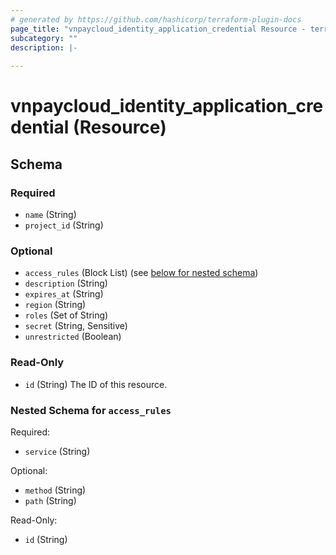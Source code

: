 ```yaml
---
# generated by https://github.com/hashicorp/terraform-plugin-docs
page_title: "vnpaycloud_identity_application_credential Resource - terraform-provider-vnpaycloud"
subcategory: ""
description: |-
  
---
```


# vnpaycloud_identity_application_credential (Resource)





<!-- schema generated by tfplugindocs -->
## Schema

### Required

- `name` (String)
- `project_id` (String)

### Optional

- `access_rules` (Block List) (see [below for nested schema](#nestedblock--access_rules))
- `description` (String)
- `expires_at` (String)
- `region` (String)
- `roles` (Set of String)
- `secret` (String, Sensitive)
- `unrestricted` (Boolean)

### Read-Only

- `id` (String) The ID of this resource.

<a id="nestedblock--access_rules"></a>
### Nested Schema for `access_rules`

Required:

- `service` (String)

Optional:

- `method` (String)
- `path` (String)

Read-Only:

- `id` (String)
